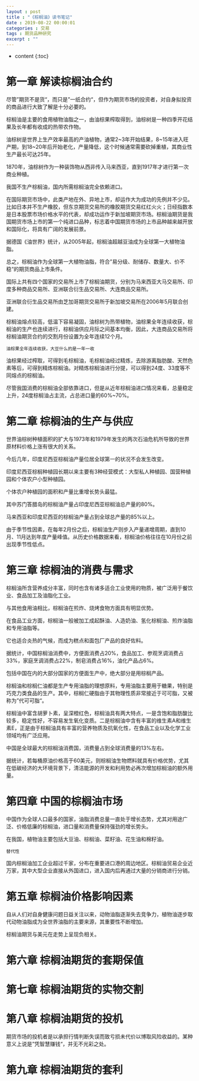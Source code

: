 ```yaml
---
layout : post
title : "《棕榈油》读书笔记"
date : 2019-08-22 00:00:01
categories : 交易
tags : 期货品种研究
excerpt : ""
---
```


* content
{:toc}


# 第一章 解读棕榈油合约
尽管”期货不是货“，而只是”一纸合约“，但作为期货市场的投资者，对自身拟投资的商品进行大致了解是十分必要的。

棕榈油是主要的食用植物油脂之一，由油棕果榨取得到，油棕树是一种四季开花结果及长年都有收成的热带农作物。

油棕树是世界上生产效率最高的产油植物，通常2~3年开始结果，8~15年进入旺产期，到18~20年后开始老化，产量降低，这个时候通常需要砍掉重植，其商业性生产最长可达25年。

1870年，油棕树作为一种装饰物从西非传入马来西亚，直到1917年才进行第一次商业种植。

我国不生产棕榈油，国内所需棕榈油完全依赖进口。

在国际期货市场中，此类产地在外、异地上市，却运作大为成功的先例并不少见。比如日本并不生产橡胶，但东京期货交易所的橡胶期货交易红红火火；日经指数本是日本股票市场价格水平的代表，却成功运作于新加坡期货市场。棕榈油期货是我国期货市场上市的第一个纯进口品种，标志着中国期货市场的上市品种越来越开放和国际化，将具有广阔的发展前景。

据德国《油世界》统计，从2005年起，棕榈油超越豆油成为全球第一大植物油脂。

总之，棕榈油作为全球第一大植物油脂，符合”易分级、耐储存、数量大、价不稳“的期货商品上市条件。

国际上共有四个国家的交易所上市了棕榈油期货，分别为马来西亚大马交易所、印度多种商品交易所、亚洲联合衍生品交易所、大连商品交易所。

亚洲联合衍生品交易所由芝加哥期货交易所于新加坡交易所在2006年5月联合创建。

棕榈油熔点较高，低温下容易凝固，油棕树为热带植物，油棕果全年连续收获，棕榈油的生产也连续进行，棕榈油供应月际之间基本均衡，因此，大连商品交易所将棕榈油期货合约的交割月份设置为全年连续12个月。
```
油棕果全年连续收获，大豆什么的是一年一收
```

油棕果经过榨取，可得到毛棕榈油，毛棕榈油经过精炼，去除游离脂肪酸、天然色素等后，可得到精炼棕榈油。对精炼棕榈油进行分提，可以得到24度、33度等不同熔点的棕榈油。

尽管我国消费的棕榈油全部依靠进口，但是从近年棕榈油进口情况来看，总量稳定上升，24度棕榈油占主流，占总进口量的60%~70%。



# 第二章 棕榈油的生产与供应
世界油棕树种植面积的扩大与1973年和1979年发生的两次石油危机所导致的世界原材料价格上涨有很大的关系。

今后几年，印度尼西亚棕榈油产量位居全球第一的状况不会发生改变。

印度尼西亚棕榈种植园长期以来主要有3种经营模式：大型私人种植园、国营种植园和个体农户小型种植园。

个体农户种植园的面积和产量比重增长势头最猛。

其中苏门答腊岛的棕榈油产量占印度尼西亚棕榈油总产量的80%。

马来西亚和印度尼西亚的棕榈油产量占到全球总产量的85%以上。

由于季节性因素，在每年2月份之后，棕榈油生产则步入产量递增周期，直到10月、11月达到年度产量峰值。从历史价格数据来看，棕榈油价格往往在10月份之前出现季节性低点。


# 第三章 棕榈油的消费与需求
棕榈油所含营养成分丰富，同时也含有诸多适合工业使用的物质，被广泛用于餐饮业、食品加工及油脂化工业。

与其他食用油相比，棕榈油在煎炸、烧烤食物方面具有明显优势。

在食品工业方面，棕榈油一般被加工成起酥油、人造奶油、氢化棕榈油、煎炸油脂和专用油脂等。

它也适合炎热的气候，而成为糕点和面包厂产品的良好佐料。

据统计，中国棕榈油消费中，方便面消费占20%，食品加工、参观烹调消费占33%，家庭烹调消费占22%，制皂消费占16%，油化产品占6%。

包括中国在内的大部分国家的方便面生产中，绝大部分是用棕榈产品。

棕榈油和棕榈仁油都是生产专用油脂的理想原料，专用油脂主要用于糖果，特别是巧克力类食品的生产。其中，棕榈仁硬脂由于其物理性质非常接近于可可脂，又被称为”代可可脂“。

棕榈油中富含胡萝卜素，呈深橙红色，棕榈油具有两大特点，一是含饱和脂肪酸比较多，稳定性好，不容易发生氧化变质。二是棕榈油中含有丰富的维生素A和维生素E，正是由于棕榈油具有丰富的营养物质及抗氧化性，在食品工业以及化学工业领域均有广泛应用。

中国是全球最大的棕榈油消费国，消费量占到全球消费量的13%左右。

据统计，若每桶原油价格高于60美元，则棕榈油生物燃料就具有价格优势，尤其在低碳经济的大环境背景下，清洁能源的开发和利用势必再次增加棕榈油的额外用量。


# 第四章 中国的棕榈油市场
中国作为全球人口最多的国家，油脂消费总量一直处于增长态势，尤其对用途广泛、价格低廉的棕榈油，进口量和消费量保持强劲的增长势头。

在我国，植物油主要包括大豆油、棕榈油、菜籽油、花生油和棉籽油。
```
替代性
```

国内棕榈油加工企业超过千家，分布在重要进口港的周边地区。棕榈油贸易企业近万家，其中大型企业直接从外国进口，进入国内后再通过大量的分销商进行分销。


# 第五章 棕榈油价格影响因素
自从人们对自身健康问题日益关注以来，动物油脂逐渐失去竞争力，植物油逐步取代动物油脂成为全世界油脂的主要来源，其重要性不断增加。

棕榈油期货与美元在走势上呈现负相关。


# 第六章 棕榈油期货的套期保值
# 第七章 棕榈油期货的实物交割

# 第八章 棕榈油期货的投机
期货市场的投机者是以承担行情判断失误而致亏损未代价以博取风险收益的。某种意义上说是”凭智慧赚钱“，并无不光彩之处。

# 第九章 棕榈油期货的套利







